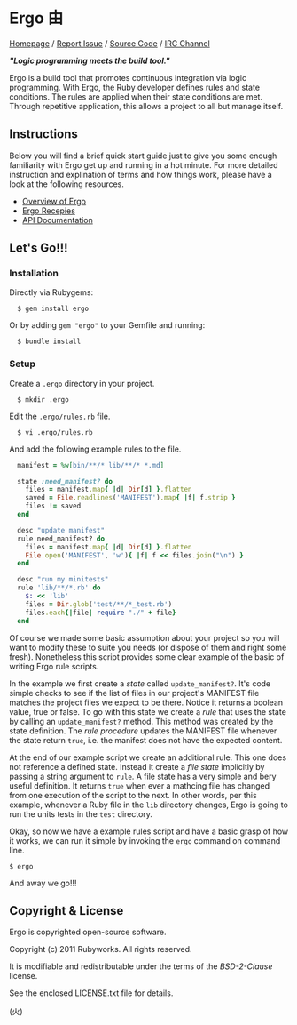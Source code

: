 # Ergo 由

[Homepage](http://rubyworks.github.com/ergo) /
[Report Issue](http://github.com/rubyworks/ergo/issues) /
[Source Code](http://github.com/rubyworks/ergo) /
[IRC Channel](http://chat.us.freenode.net/rubyworks)

***"Logic programming meets the build tool."***

Ergo is a build tool that promotes continuous integration via logic
programming. With Ergo, the Ruby developer defines rules and state
conditions. The rules are applied when their state conditions are
met. Through repetitive application, this allows a project to all
but manage itself.

## Instructions

Below you will find a brief quick start guide just to give you 
some enough familiarity with Ergo get up and running in a
hot minute. For more detailed instruction and explination of
terms and how things work, please have a look at the following
resources.

* [Overview of Ergo](https://github.com/rubyworks/ergo/wiki/Overview-of-Ergo)
* [Ergo Recepies](https://github.com/rubyworks/ergo/wiki/Ergo-Recipes)
* [API Documentation](http://rubydoc.info/gems/ergo/frames)


## Let's Go!!!

### Installation

Directly via Rubygems:

```
  $ gem install ergo
```

Or by adding `gem "ergo"` to your Gemfile and running:

```
  $ bundle install
```

### Setup

Create a `.ergo` directory in your project.

```
  $ mkdir .ergo
```

Edit the `.ergo/rules.rb` file.

```
  $ vi .ergo/rules.rb
```

And add the following example rules to the file.

```ruby
  manifest = %w[bin/**/* lib/**/* *.md]

  state :need_manifest? do
    files = manifest.map{ |d| Dir[d] }.flatten
    saved = File.readlines('MANIFEST').map{ |f| f.strip }
    files != saved
  end

  desc "update manifest"
  rule need_manifest? do
    files = manifest.map{ |d| Dir[d] }.flatten
    File.open('MANIFEST', 'w'){ |f| f << files.join("\n") }
  end

  desc "run my minitests"
  rule 'lib/**/*.rb' do
    $: << 'lib'
    files = Dir.glob('test/**/*_test.rb') 
    files.each{|file| require "./" + file}
  end
```

Of course we made some basic assumption about your project so you will want
to modify these to suite you needs (or dispose of them and right some fresh).
Nonetheless this script provides some clear example of the basic of writing 
Ergo rule scripts.

In the example we first create a *state* called `update_manifest?`. It's
code simple checks to see if the list of files in our project's MANIFEST
file matches the project files we expect to be there. Notice it returns
a boolean value, true or false. To go with this state we create a *rule*
that uses the state by calling an `update_manifest?` method. This method
was created by the state definition. The *rule procedure* updates the 
MANIFEST file whenever the state return `true`, i.e. the manifest does
not have the expected content.

At the end of our example script we create an additional rule. This
one does not reference a defined state. Instead it create a *file state*
implicitly by passing a string argument to `rule`. A file state has a
very simple and bery useful definition. It returns `true` when ever a
mathcing file has changed from one execution of the script to the next.
In other words, per this example, whenever a Ruby file in the `lib` 
directory changes, Ergo is going to run the units tests in the `test` 
directory.

Okay, so now we have a example rules script and have a basic grasp of
how it works, we can run it simple by invoking the `ergo` command on
command line.

    $ ergo

And away we go!!!


## Copyright & License

Ergo is copyrighted open-source software.

  Copyright (c) 2011 Rubyworks. All rights reserved.

It is modifiable and redistributable under the terms of the *BSD-2-Clause* license.

See the enclosed LICENSE.txt file for details.

(火)
